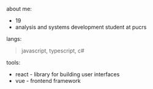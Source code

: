 about me:
- 19
- analysis and systems development student at pucrs

langs:
>  javascript, typescript, c#

tools:
- react - library for building user interfaces
- vue - frontend framework
